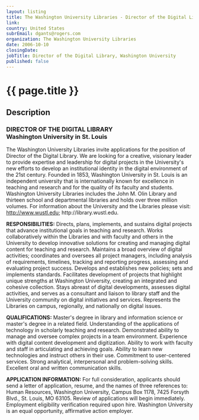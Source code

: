 ```yaml
---
layout: listing
title: The Washington University Libraries - Director of the Digital Library, Washington University
link:
country: United States
subrEmail: dgants@rogers.com
organization: The Washington University Libraries 
date: 2006-10-10
closingDate: 
jobTitle: Director of the Digital Library, Washington University
published: false
---
```



# {{ page.title }}

## Description






<h3>DIRECTOR OF THE DIGITAL LIBRARY<br>
Washington University in St. Louis</h3>

<p>The Washington University Libraries invite applications for the position of Director of the Digital Library.  We are looking for a creative, visionary leader to provide expertise and leadership for digital projects in the University's new efforts to develop an institutional identity in the digital environment of the 21st century. Founded in 1853, Washington University in St. Louis is an independent university that is internationally known for excellence in teaching and research and for the quality of its faculty and students.  Washington University Libraries includes the John M. Olin Library and thirteen school and departmental libraries and holds over three million volumes.  For information about the University and the Libraries please visit: <a href="http://www.wustl.edu">http://www.wustl.edu</a>; <href="http://library.wustl.edu">http://library.wustl.edu</a>.</p>

<p><strong>RESPONSIBILITIES:</strong>  Directs, plans, implements, and sustains digital projects that advance institutional goals in teaching and research. Works collaboratively within the Libraries and with faculty and others in the University to develop innovative solutions for creating and managing digital content for teaching and research. Maintains a broad overview of digital activities; coordinates and oversees all project managers, including analysis of requirements, timelines, tracking and reporting progress, assessing and evaluating project success. Develops and establishes new policies; sets and implements standards.  Facilitates development of projects that highlight unique strengths at Washington University, creating an integrated and cohesive collection. Stays abreast of digital developments, assesses digital activities, and serves as a consultant and liaison to library staff and the University community on digital initiatives and services. Represents the Libraries on campus, regionally, and nationally on digital issues.</p>

<p><strong>QUALIFICATIONS:</strong>  Master's degree in library and information science or master's degree in a related field. Understanding of the applications of technology in scholarly teaching and research.  Demonstrated ability to manage and oversee complex projects in a team environment.  Experience with digital content development and digitization.  Ability to work with faculty and staff in articulating and achieving goals. Ability to learn new technologies and instruct others in their use.  Commitment to user-centered services.  Strong analytical, interpersonal and problem-solving skills.  Excellent oral and written communication skills.</p>

<p><strong>APPLICATION INFORMATION:</strong>  For full consideration, applicants should send a letter of application, resume, and the names of three references to:  Human Resources, Washington University, Campus Box 1178, 7425 Forsyth Blvd., St.  Louis, MO 63105.  Review of applications will begin immediately.  Employment eligibility verification required upon hire. Washington University is an equal opportunity, affirmative action employer.</p>

